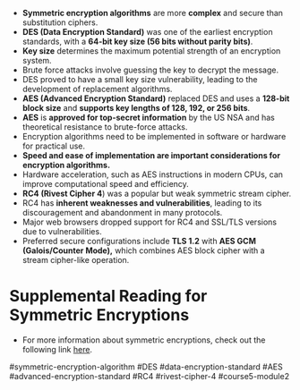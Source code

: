  -   **Symmetric encryption algorithms** are more **complex** and secure than substitution ciphers.
-   **DES (Data Encryption Standard)** was one of the earliest encryption standards, with a **64-bit key size (56 bits without parity bits)**.
-   **Key size** determines the maximum potential strength of an encryption system.
-   Brute force attacks involve guessing the key to decrypt the message.
-   DES proved to have a small key size vulnerability, leading to the development of replacement algorithms.
-   **AES (Advanced Encryption Standard)** replaced DES and uses a **128-bit block size** and **supports key lengths of 128, 192, or 256 bits**.
-   **AES** is **approved for top-secret information** by the US NSA and has theoretical resistance to brute-force attacks.
-   Encryption algorithms need to be implemented in software or hardware for practical use.
-  **Speed and ease of implementation are important considerations for encryption algorithms.**
-   Hardware acceleration, such as AES instructions in modern CPUs, can improve computational speed and efficiency.
-  **RC4 (Rivest Cipher 4**) was a popular but weak symmetric stream cipher.
-   RC4 has **inherent weaknesses and vulnerabilities**, leading to its discouragement and abandonment in many protocols.
-   Major web browsers dropped support for RC4 and SSL/TLS versions due to vulnerabilities.
-   Preferred secure configurations include **TLS 1.2** with **AES GCM (Galois/Counter Mode),** which combines AES block cipher with a stream cipher-like operation.

# Supplemental Reading for Symmetric Encryptions

- For more information about symmetric encryptions, check out the following link [here](http://www.rc4nomore.com/).

#symmetric-encryption-algorithm #DES #data-encryption-standard #AES #advanced-encryption-standard #RC4 #rivest-cipher-4 #course5-module2 